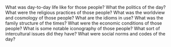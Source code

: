 What was day-to-day life like for those people?
What the politics of the day?
What were the religious practices of those people?
What was the worldview and cosmology of those people?
What are the idioms in use?
What was the family structure of the times?
What were the economic conditions of those people?
What is some notable iconography of those people?
What sort of intercultural issues did they have?
What were social norms and codes of the day? 
